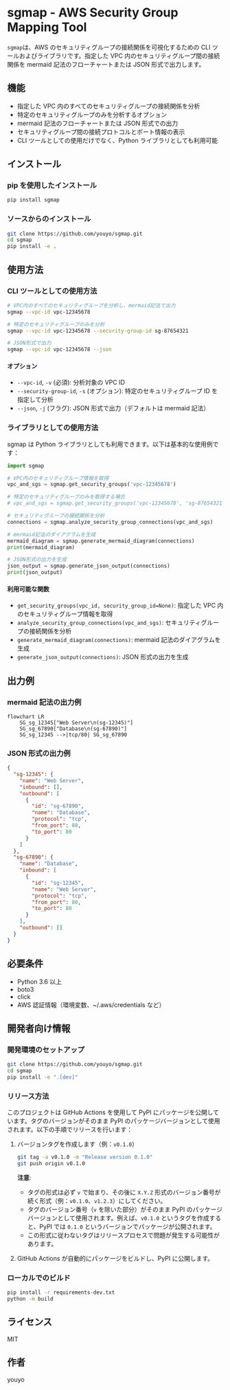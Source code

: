 # sgmap - AWS Security Group Mapping Tool

`sgmap`は、AWS のセキュリティグループの接続関係を可視化するための CLI ツールおよびライブラリです。指定した VPC 内のセキュリティグループ間の接続関係を mermaid 記法のフローチャートまたは JSON 形式で出力します。

## 機能

- 指定した VPC 内のすべてのセキュリティグループの接続関係を分析
- 特定のセキュリティグループのみを分析するオプション
- mermaid 記法のフローチャートまたは JSON 形式での出力
- セキュリティグループ間の接続プロトコルとポート情報の表示
- CLI ツールとしての使用だけでなく、Python ライブラリとしても利用可能

## インストール

### pip を使用したインストール

```bash
pip install sgmap
```

### ソースからのインストール

```bash
git clone https://github.com/youyo/sgmap.git
cd sgmap
pip install -e .
```

## 使用方法

### CLI ツールとしての使用方法

```bash
# VPC内のすべてのセキュリティグループを分析し、mermaid記法で出力
sgmap --vpc-id vpc-12345678

# 特定のセキュリティグループのみを分析
sgmap --vpc-id vpc-12345678 --security-group-id sg-87654321

# JSON形式で出力
sgmap --vpc-id vpc-12345678 --json
```

#### オプション

- `--vpc-id`, `-v` (必須): 分析対象の VPC ID
- `--security-group-id`, `-s` (オプション): 特定のセキュリティグループ ID を指定して分析
- `--json`, `-j` (フラグ): JSON 形式で出力（デフォルトは mermaid 記法）

### ライブラリとしての使用方法

sgmap は Python ライブラリとしても利用できます。以下は基本的な使用例です：

```python
import sgmap

# VPC内のセキュリティグループ情報を取得
vpc_and_sgs = sgmap.get_security_groups('vpc-12345678')

# 特定のセキュリティグループのみを取得する場合
# vpc_and_sgs = sgmap.get_security_groups('vpc-12345678', 'sg-87654321')

# セキュリティグループの接続関係を分析
connections = sgmap.analyze_security_group_connections(vpc_and_sgs)

# mermaid記法のダイアグラムを生成
mermaid_diagram = sgmap.generate_mermaid_diagram(connections)
print(mermaid_diagram)

# JSON形式の出力を生成
json_output = sgmap.generate_json_output(connections)
print(json_output)
```

#### 利用可能な関数

- `get_security_groups(vpc_id, security_group_id=None)`: 指定した VPC 内のセキュリティグループ情報を取得
- `analyze_security_group_connections(vpc_and_sgs)`: セキュリティグループの接続関係を分析
- `generate_mermaid_diagram(connections)`: mermaid 記法のダイアグラムを生成
- `generate_json_output(connections)`: JSON 形式の出力を生成

## 出力例

### mermaid 記法の出力例

```mermaid
flowchart LR
    SG_sg_12345["Web Server\n(sg-12345)"]
    SG_sg_67890["Database\n(sg-67890)"]
    SG_sg_12345 -->|tcp/80| SG_sg_67890
```

### JSON 形式の出力例

```json
{
  "sg-12345": {
    "name": "Web Server",
    "inbound": [],
    "outbound": [
      {
        "id": "sg-67890",
        "name": "Database",
        "protocol": "tcp",
        "from_port": 80,
        "to_port": 80
      }
    ]
  },
  "sg-67890": {
    "name": "Database",
    "inbound": [
      {
        "id": "sg-12345",
        "name": "Web Server",
        "protocol": "tcp",
        "from_port": 80,
        "to_port": 80
      }
    ],
    "outbound": []
  }
}
```

## 必要条件

- Python 3.6 以上
- boto3
- click
- AWS 認証情報（環境変数、~/.aws/credentials など）

## 開発者向け情報

### 開発環境のセットアップ

```bash
git clone https://github.com/youyo/sgmap.git
cd sgmap
pip install -e ".[dev]"
```

### リリース方法

このプロジェクトは GitHub Actions を使用して PyPI にパッケージを公開しています。タグのバージョンがそのまま PyPI のパッケージバージョンとして使用されます。以下の手順でリリースを行います：

1. バージョンタグを作成します（例：`v0.1.0`）

   ```bash
   git tag -a v0.1.0 -m "Release version 0.1.0"
   git push origin v0.1.0
   ```

   **注意**:

   - タグの形式は必ず `v` で始まり、その後に `X.Y.Z` 形式のバージョン番号が続く形式（例：`v0.1.0`、`v1.2.3`）にしてください。
   - タグのバージョン番号（`v` を除いた部分）がそのまま PyPI のパッケージバージョンとして使用されます。例えば、`v0.1.0` というタグを作成すると、PyPI では `0.1.0` というバージョンでパッケージが公開されます。
   - この形式に従わないタグはリリースプロセスで問題が発生する可能性があります。

2. GitHub Actions が自動的にパッケージをビルドし、PyPI に公開します。

### ローカルでのビルド

```bash
pip install -r requirements-dev.txt
python -m build
```

## ライセンス

MIT

## 作者

youyo
